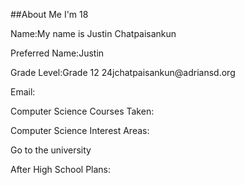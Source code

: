 ##About Me I'm 18
<p>Name:My name is Justin Chatpaisankun
<p>Preferred Name:Justin
<p>Grade Level:Grade 12
24jchatpaisankun@adriansd.org <p>Email:</p>
<p>Computer Science Courses Taken:</p>
<p>Computer Science Interest Areas:</p>
Go to the university <p>After High School Plans:</p>

